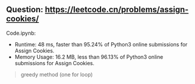 ## Question: https://leetcode.cn/problems/assign-cookies/

Code.ipynb:
* Runtime: 48 ms, faster than 95.24% of Python3 online submissions for Assign Cookies.
* Memory Usage: 16.2 MB, less than 96.13% of Python3 online submissions for Assign Cookies.
> greedy method (one for loop)

